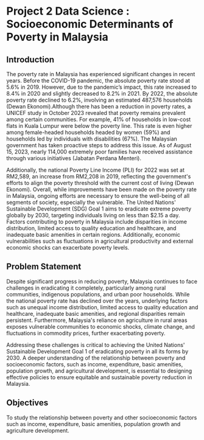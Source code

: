 # Project 2 Data Science : Socioeconomic Determinants of Poverty in Malaysia

## **Introduction** 

The poverty rate in Malaysia has experienced significant changes in recent years. Before the COVID-19 pandemic, the absolute poverty rate stood at 5.6% in 2019. However, due to the pandemic’s impact, this rate increased to 8.4% in 2020 and slightly decreased to 8.2% in 2021. By 2022, the absolute poverty rate declined to 6.2%, involving an estimated 487,576 households (Dewan Ekonomi).Although there has been a reduction in poverty rates, a UNICEF study in October 2023 revealed that poverty remains prevalent among certain communities. For example, 41% of households in low-cost flats in Kuala Lumpur were below the poverty line. This rate is even higher among female-headed households headed by women (59%) and households led by individuals with disabilities (67%). The Malaysian government has taken proactive steps to address this issue. As of August 15, 2023, nearly 114,000 extremely poor families have received assistance through various initiatives (Jabatan Perdana Menteri). 

Additionally, the national Poverty Line Income (PLI) for 2022 was set at RM2,589, an increase from RM2,208 in 2019, reflecting the government's efforts to align the poverty threshold with the current cost of living (Dewan Ekonomi). Overall, while improvements have been made on the poverty rate in Malaysia, ongoing efforts are necessary to ensure the well-being of all segments of society, especially the vulnerable. The United Nations' Sustainable Development (SDG) Goal 1 aims to eradicate extreme poverty globally by 2030, targeting individuals living on less than $2.15 a day.  Factors contributing to poverty in Malaysia include disparities in income distribution, limited access to quality education and healthcare, and inadequate basic amenities in certain regions. Additionally, economic vulnerabilities such as fluctuations in agricultural productivity and external economic shocks can exacerbate poverty levels. 

## **Problem Statement**

Despite significant progress in reducing poverty, Malaysia continues to face challenges in eradicating it completely, particularly among rural communities, indigenous populations, and urban poor households. While the national poverty rate has declined over the years, underlying factors such as unequal income distribution, limited access to quality education and healthcare, inadequate basic amenities, and regional disparities remain persistent. Furthermore, Malaysia's reliance on agriculture in rural areas exposes vulnerable communities to economic shocks, climate change, and fluctuations in commodity prices, further exacerbating poverty. 

Addressing these challenges is critical to achieving the United Nations' Sustainable Development Goal 1 of eradicating poverty in all its forms by 2030. A deeper understanding of the relationship between poverty and socioeconomic factors, such as income, expenditure, basic amenities, population growth, and agricultural development, is essential to designing effective policies to ensure equitable and sustainable poverty reduction in Malaysia.

## **Objectives** 

To study the relationship between poverty and other socioeconomic factors such as income, expenditure, basic amenities, population growth and agriculture development.

